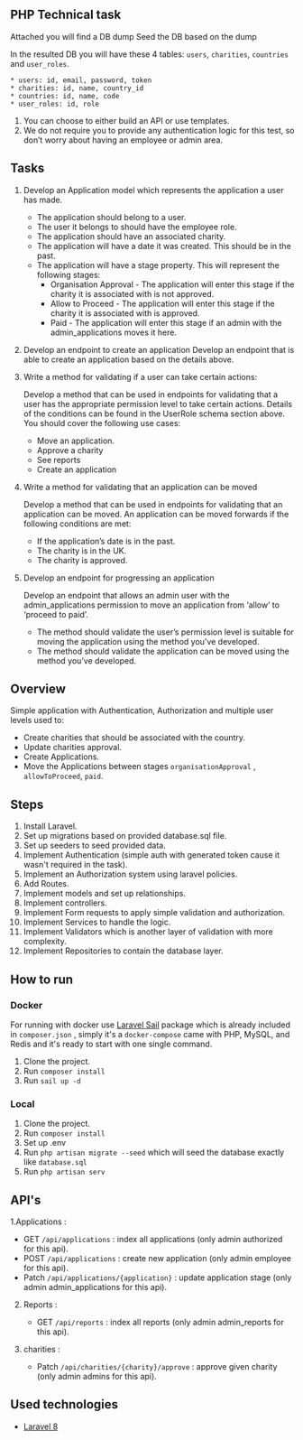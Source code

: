 ## PHP Technical task

Attached you will find a DB dump
Seed the DB based on the dump

In the resulted DB you will have these 4 tables: `users`, `charities`, `countries` and `user_roles`.
```
* users: id, email, password, token
* charities: id, name, country_id
* countries: id, name, code
* user_roles: id, role
```
1. You can choose to either build an API or use templates.
2. We do not require you to provide any authentication logic for this test, so don’t worry about having an employee or admin area.

## Tasks
1. Develop an Application model which represents the application a user has made.
    * The application should belong to a user.
    * The user it belongs to should have the employee role.
    * The application should have an associated charity.
    * The application will have a date it was created. This should be in the past.
    * The application will have a stage property. This will represent the following stages:
        * Organisation Approval - The application will enter this stage if the charity it is associated with is not approved.
        * Allow to Proceed - The application will enter this stage if the charity it is associated with is approved.
        * Paid - The application will enter this stage if an admin with the admin_applications moves it here.

2. Develop an endpoint to create an application Develop an endpoint that is able to create an application based on the details above.

3. Write a method for validating if a user can take certain
actions:

    Develop a method that can be used in endpoints for validating that a user has the appropriate permission level to take certain actions. Details of the conditions can be found in the UserRole schema section above. You should cover the following use cases:
    * Move an application.
    * Approve a charity
    * See reports
    * Create an application

4. Write a method for validating that an application can
be moved

    Develop a method that can be used in endpoints for validating that an application can be moved.
    An application can be moved forwards if the following conditions are met:
    * If the application’s date is in the past.
    * The charity is in the UK.
    * The charity is approved.

5. Develop an endpoint for progressing an application

    Develop an endpoint that allows an admin user with the admin_applications permission to move an application from ‘allow’ to ‘proceed to paid’.

    * The method should validate the user’s permission level is suitable for moving the application using the method you’ve developed.
    * The method should validate the application can be moved using the method you’ve developed.

## Overview

Simple application with Authentication, Authorization and multiple user levels used to:
 * Create charities that should be associated with the country.
 * Update charities approval.
 * Create Applications.
 * Move the Applications between stages `organisationApproval` , `allowToProceed`, `paid`.

## Steps
1. Install Laravel.
2. Set up migrations based on provided database.sql file.
3. Set up seeders to seed provided data.
4. Implement Authentication (simple auth with generated token cause it wasn't required in the task).
5. Implement an Authorization system using laravel policies.
6. Add Routes.
7. Implement models and set up relationships.
8. Implement controllers.
9. Implement Form requests to apply simple validation and authorization.
10. Implement Services to handle the logic.
11. Implement Validators which is another layer of validation with more complexity.
12. Implement Repositories to contain the database layer.

## How to run

### Docker
For running with docker use [Laravel Sail](https://laravel.com/docs/8.x/sail) package which is already included in `composer.json` , simply it's a `docker-compose` came with PHP, MySQL, and Redis and it's ready to start with one single command.
1. Clone the project.
2. Run `composer install`
3. Run `sail up -d`

### Local

1. Clone the project.
2. Run `composer install`
3. Set up .env
4. Run `php artisan migrate --seed` which will seed the database exactly like `database.sql`
5. Run `php artisan serv`

## API's
1.Applications :
* GET `/api/applications` : index all applications (only admin authorized for this api).
* POST `/api/applications` : create new application (only admin employee for this api).
* Patch `/api/applications/{application}` : update application stage (only admin admin_applications for this api).

2. Reports :
    * GET `/api/reports` : index all reports (only admin admin_reports for this api).

3. charities :
    * Patch `/api/charities/{charity}/approve` : approve given charity (only admin admins for this api).


## Used technologies
* [Laravel 8](https://laravel.com/docs/8.x)